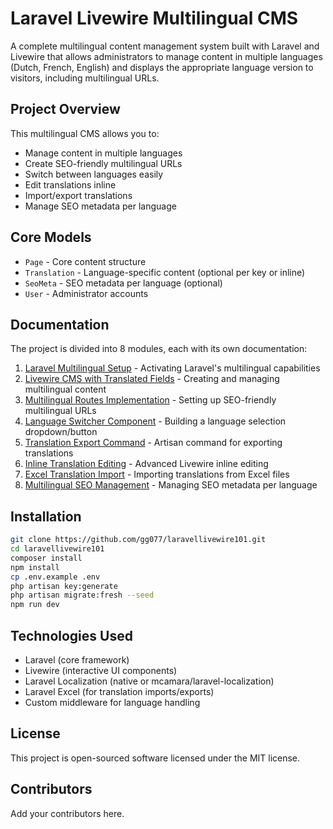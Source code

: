 # Laravel Livewire Multilingual CMS

A complete multilingual content management system built with Laravel and Livewire that allows administrators to manage content in multiple languages (Dutch, French, English) and displays the appropriate language version to visitors, including multilingual URLs.

## Project Overview

This multilingual CMS allows you to:
- Manage content in multiple languages
- Create SEO-friendly multilingual URLs
- Switch between languages easily
- Edit translations inline
- Import/export translations
- Manage SEO metadata per language

## Core Models

- `Page` - Core content structure
- `Translation` - Language-specific content (optional per key or inline)
- `SeoMeta` - SEO metadata per language (optional)
- `User` - Administrator accounts

## Documentation

The project is divided into 8 modules, each with its own documentation:

1. [Laravel Multilingual Setup](https://github.com/gg077/laravellivewire101/blob/main/documentation/README-1.md) - Activating Laravel's multilingual capabilities
2. [Livewire CMS with Translated Fields](https://github.com/gg077/laravellivewire101/blob/main/documentation/README-2.md) - Creating and managing multilingual content
3. [Multilingual Routes Implementation](https://github.com/gg077/laravellivewire101/blob/main/documentation/README-3.md) - Setting up SEO-friendly multilingual URLs
4. [Language Switcher Component](https://github.com/gg077/laravellivewire101/blob/main/documentation/README-4.md) - Building a language selection dropdown/button
5. [Translation Export Command](https://github.com/gg077/laravellivewire101/blob/main/documentation/README-5.md) - Artisan command for exporting translations
6. [Inline Translation Editing](https://github.com/gg077/laravellivewire101/blob/main/documentation/README-6.md) - Advanced Livewire inline editing
7. [Excel Translation Import](https://github.com/gg077/laravellivewire101/blob/main/documentation/README-7.md) - Importing translations from Excel files
8. [Multilingual SEO Management](https://github.com/gg077/laravellivewire101/blob/main/documentation/README-8.md) - Managing SEO metadata per language

## Installation

```bash
git clone https://github.com/gg077/laravellivewire101.git
cd laravellivewire101
composer install
npm install
cp .env.example .env
php artisan key:generate
php artisan migrate:fresh --seed
npm run dev
```

## Technologies Used

- Laravel (core framework)
- Livewire (interactive UI components)
- Laravel Localization (native or mcamara/laravel-localization)
- Laravel Excel (for translation imports/exports)
- Custom middleware for language handling

## License

This project is open-sourced software licensed under the MIT license.

## Contributors

Add your contributors here.

